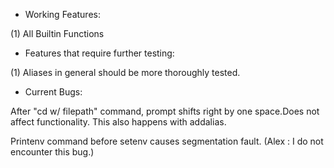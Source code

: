 * Working Features:

(1) All Builtin Functions

* Features that require further testing:

(1) Aliases in general should be more thoroughly tested.

*	Current Bugs:

After "cd w/ filepath" command, prompt shifts right by one space.Does not affect functionality.
This also happens with addalias.

Printenv command before setenv causes segmentation fault. (Alex : I do not encounter this bug.)

